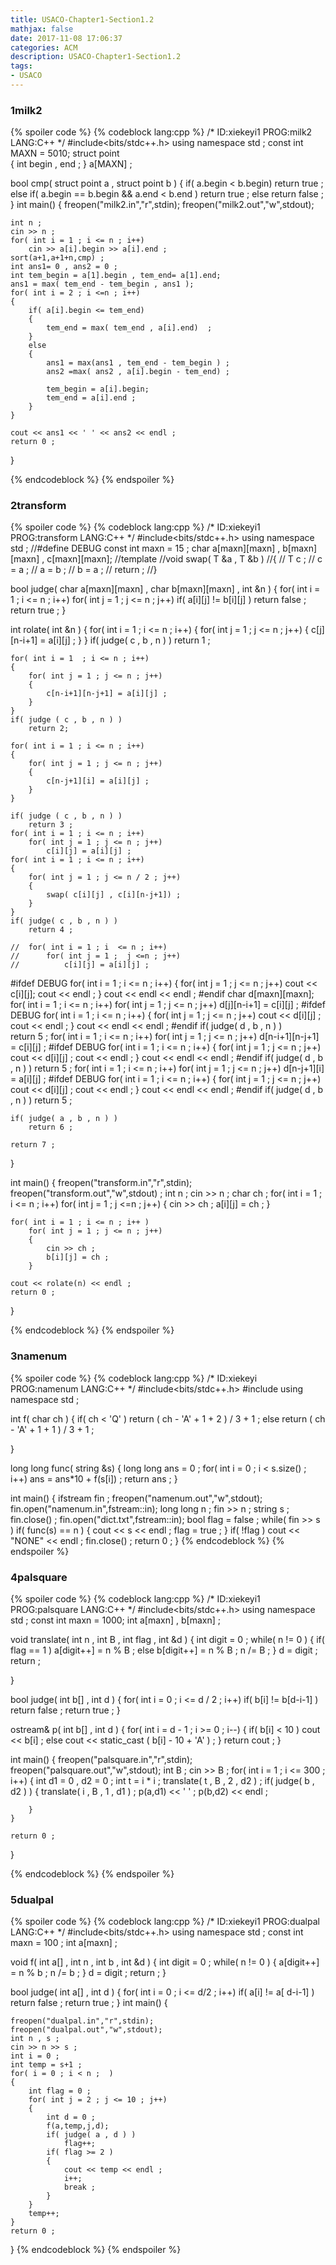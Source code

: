 ```yaml
---
title: USACO-Chapter1-Section1.2
mathjax: false
date: 2017-11-08 17:06:37
categories: ACM
description: USACO-Chapter1-Section1.2
tags:
- USACO
---
```



### 1milk2

{% spoiler code %}
{% codeblock lang:cpp %} 
/*
ID:xiekeyi1
PROG:milk2
LANG:C++
 */
#include<bits/stdc++.h>
using namespace std ; 
const int MAXN = 5010;
struct point  
{
	int begin , end ;
} a[MAXN] ;


bool cmp( struct point a , struct point b )
{
	if( a.begin < b.begin)
		return true ;
	else if( a.begin == b.begin && a.end < b.end )
		return true ;
	else
		return false ; 
}
int main()
{
	freopen("milk2.in","r",stdin);
	freopen("milk2.out","w",stdout);

	int n ;
	cin >> n ;
	for( int i = 1 ; i <= n ; i++)
		cin >> a[i].begin >> a[i].end ;
	sort(a+1,a+1+n,cmp) ; 
	int ans1= 0 , ans2 = 0 ;
	int tem_begin = a[1].begin , tem_end= a[1].end;
	ans1 = max( tem_end - tem_begin , ans1 );  
	for( int i = 2 ; i <=n ; i++)
	{
		if( a[i].begin <= tem_end)
		{
			tem_end = max( tem_end , a[i].end)  ;
		}
		else 
		{
			ans1 = max(ans1 , tem_end - tem_begin ) ;
			ans2 =max( ans2 , a[i].begin - tem_end) ;

			tem_begin = a[i].begin;
			tem_end = a[i].end ;
		}
	}

	cout << ans1 << ' ' << ans2 << endl ;
	return 0 ; 
}

{% endcodeblock %} 
{% endspoiler %}

### 2transform

{% spoiler code %}
{% codeblock lang:cpp %} 
/*
ID:xiekeyi1
PROG:transform
LANG:C++
*/
#include<bits/stdc++.h>
using namespace std ;
//#define DEBUG 
const int maxn = 15 ;
char a[maxn][maxn] , b[maxn][maxn] ,  c[maxn][maxn];
//template<typename T>
//void swap( T &a , T &b )
//{
//	T c ;
//	c = a ;
//	a = b ;
//	b = a  ; 
//	return ; 
//}

bool judge( char a[maxn][maxn] , char b[maxn][maxn] , int &n )
{
	for( int i = 1 ; i <= n ; i++)
		for( int j = 1 ; j <= n ; j++)
			if( a[i][j] != b[i][j] )
				return false ;
	return true ;
}


int rolate( int &n )
{
	for( int i = 1 ; i <= n ; i++)
	{
		for( int j = 1 ; j <= n ; j++)
		{
			c[j][n-i+1] = a[i][j] ;
		}
	}
	if( judge( c , b , n ) ) 
		return 1 ;

	for( int i = 1  ; i <= n ; i++)
	{
		for( int j = 1 ; j <= n ; j++)
		{
			c[n-i+1][n-j+1] = a[i][j] ;
		}
	}
	if( judge ( c , b , n ) ) 
		return 2; 

	for( int i = 1 ; i <= n ; i++)
	{
		for( int j = 1 ; j <= n ; j++)
		{
			c[n-j+1][i] = a[i][j] ;
		}
	}

	if( judge ( c , b , n ) )
		return 3 ; 
	for( int i = 1 ; i <= n ; i++)
		for( int j = 1 ; j <= n ; j++)
			c[i][j] = a[i][j] ;
	for( int i = 1 ; i <= n ; i++)
	{
		for( int j = 1 ; j <= n / 2 ; j++)
		{
			swap( c[i][j] , c[i][n-j+1]) ;
		}
	}
	if( judge( c , b , n ) ) 
		return 4 ;

	//	for( int i = 1 ; i  <= n ; i++)
	//		for( int j = 1 ;  j <=n ; j++)
	//			c[i][j] = a[i][j] ;
#ifdef DEBUG
	for( int i = 1 ; i <= n ; i++)
	{
		for( int j = 1 ; j <= n ; j++)
			cout << c[i][j];
		cout << endl ;
	}
	cout << endl << endl ; 
#endif 
	char d[maxn][maxn];
	for( int i = 1 ; i <= n ; i++)
		for( int j = 1 ; j <= n ; j++)
			d[j][n-i+1] = c[i][j] ;
#ifdef DEBUG
	for( int i = 1 ; i <= n ; i++)
	{
		for( int j = 1 ; j <= n ; j++)
			cout << d[i][j] ;
		cout << endl ;
	}
	cout << endl << endl ;
#endif 
	if( judge( d , b , n ) )  
		return 5 ;
	for( int i = 1 ; i <= n ; i++)
		for( int j = 1 ; j <= n ; j++)
			d[n-i+1][n-j+1] = c[i][j] ;
#ifdef DEBUG
	for( int i = 1 ; i <= n ; i++)
	{
		for( int j = 1 ; j <= n ; j++)
			cout << d[i][j] ;
		cout << endl ;
	}
	cout << endl << endl ;
#endif
	if( judge( d , b , n ) ) 
		return 5 ;
	for( int i = 1 ; i <= n ; i++)
		for( int j = 1 ; j <= n ; j++)
			d[n-j+1][i] = a[i][j] ;
#ifdef DEBUG
	for( int i = 1 ; i <= n ; i++)
	{
		for( int j = 1 ; j <= n ; j++)
			cout << d[i][j] ;
		cout << endl ;
	}
	cout << endl << endl ;
#endif
	if( judge( d , b , n ) ) 
		return 5 ; 

	if( judge( a , b , n ) ) 
		return 6 ;

	return 7 ; 

}



int main()
{
	freopen("transform.in","r",stdin);
	freopen("transform.out","w",stdout) ; 
	int n ;
	cin >> n ;
	char ch ;
	for( int i = 1 ; i <= n ; i++)
		for( int j = 1 ; j <=n ; j++)
		{
			cin >> ch ;
			a[i][j] = ch ;
		}

	for( int i = 1 ; i <= n ; i++ )
		for( int j = 1 ; j <= n ; j++)
		{
			cin >> ch ;
			b[i][j] = ch ; 
		}

	cout << rolate(n) << endl ;
	return 0 ; 
}

{% endcodeblock %} 
{% endspoiler %}
### 3namenum

{% spoiler code %}
{% codeblock lang:cpp %} 
/*
ID:xiekeyi
PROG:namenum
LANG:C++
 */
#include<bits/stdc++.h>
#include<iostream>
using namespace std ;

int f( char ch )
{
	if( ch < 'Q' ) 
		return ( ch - 'A'  + 1 + 2 ) / 3 + 1 ;
	else
		return ( ch - 'A' + 1 + 1 ) / 3 + 1 ;

}

long long func( string &s) 
{
	long long ans = 0 ;
	for( int i = 0 ; i < s.size() ; i++)
		ans = ans*10 + f(s[i]) ;
	return ans ;
}

int main()
{
	ifstream fin ; 
	freopen("namenum.out","w",stdout); 
	fin.open("namenum.in",fstream::in);
	long long n ;
	fin >> n ;
	string s ;
	fin.close() ; 
	fin.open("dict.txt",fstream::in);
	bool flag = false ; 
	while( fin >> s )
		if( func(s) == n )
		{
			cout << s << endl ;
			flag = true ; 
		}
	if( !flag )
		cout << "NONE" << endl ; 
	fin.close() ; 
	return 0 ; 
}
{% endcodeblock %} 
{% endspoiler %}

### 4palsquare


{% spoiler code %}
{% codeblock lang:cpp %} 
/*
ID:xiekeyi1
PROG:palsquare
LANG:C++
 */
#include<bits/stdc++.h>
using namespace std ;
const int maxn = 1000;
int a[maxn] , b[maxn] ;



void translate( int n ,  int B , int flag , int &d )
{
	int digit = 0 ;
	while( n != 0 )
	{
		if( flag == 1 )
			a[digit++] = n % B ;
		else 
			b[digit++] = n % B ; 
		n /= B ;
	}
	d = digit ; 
	return ; 

}

bool judge( int b[] , int d )
{
	for( int i = 0 ; i <= d / 2 ; i++)
		if( b[i] != b[d-i-1] )
			return false ;
	return true ;
}


ostream& p( int b[] ,  int d ) 
{
	for( int i = d - 1 ; i >= 0 ; i--)
	{
		if( b[i] < 10 )
			cout << b[i] ;
		else 
			cout << static_cast<char> (  b[i] - 10 + 'A' ) ;
	}
	return cout ; 
}

int main()
{
	freopen("palsquare.in","r",stdin);
	freopen("palsquare.out","w",stdout);
	int B ;
	cin >> B ;
	for( int i = 1 ; i <= 300 ; i++)
	{
		int d1 = 0 , d2 = 0 ;
		int t = i * i ; 
		translate( t , B , 2 , d2 ) ;
		if( judge( b , d2 ) )
		{
			translate( i , B , 1 , d1 ) ; 
			p(a,d1) << ' ' ; 
			p(b,d2) << endl ; 

		}
	}

	return 0 ; 
}

{% endcodeblock %} 
{% endspoiler %}

### 5dualpal

{% spoiler code %}
{% codeblock lang:cpp %} 
/*
ID:xiekeyi1
PROG:dualpal
LANG:C++
 */
#include<bits/stdc++.h>
using namespace std ;
const int maxn = 100 ;
int a[maxn] ;


void f( int a[] , int n ,  int b , int &d )
{
	int digit = 0 ;
	while( n != 0 )
	{
		a[digit++] = n % b ;
		n /= b ;
	}
	d = digit ;
	return ; 
}

bool  judge( int a[] , int d )
{
	for( int i = 0 ; i <= d/2 ; i++)
		if( a[i] != a[ d-i-1] )
			return false ;
	return true ;
}
int main()
{

	freopen("dualpal.in","r",stdin);
	freopen("dualpal.out","w",stdout);
	int n , s ;
	cin >> n >> s ;
	int i = 0 ;
	int temp = s+1 ;
	for( i = 0 ; i < n ;  ) 
	{
		int flag = 0 ; 
		for( int j = 2 ; j <= 10 ; j++)
		{
			int d = 0 ;
			f(a,temp,j,d);
			if( judge( a , d ) ) 
				flag++;
			if( flag >= 2 )
			{
				cout << temp << endl ;
				i++;
				break ; 
			}
		}
		temp++;
	}
	return 0 ; 
}
{% endcodeblock %} 
{% endspoiler %}

